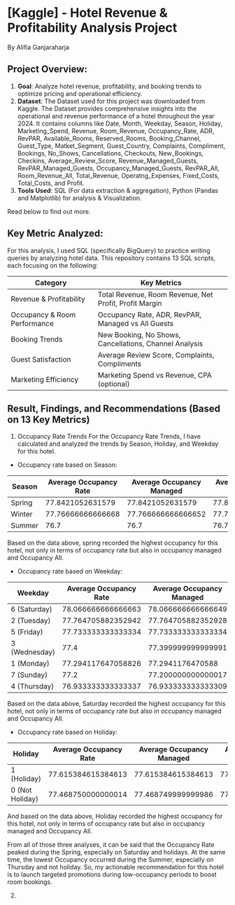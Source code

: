# [Kaggle] - Hotel Revenue & Profitability Analysis Project
By Alifia Ganjaraharja

## Project Overview: 
1. **Goal**: Analyze hotel revenue, profitability, and booking trends to optimize pricing and operational efficiency.
2. **Dataset**: The Dataset used for this project was downloaded from Kaggle. The Dataset provides comprehensive insights into the operational and revenue performance of a hotel throughout the year 2024. It contains columns like Date, Month, Weekday, Season, Holiday, Marketing_Spend, Revenue, Room_Revenue, Occupancy_Rate, ADR, RevPAR, Available_Rooms, Reserved_Rooms, Booking_Channel, Guest_Type, Matket_Segment, Guest_Country, Complaints, Compliment, Bookings, No_Shows, Cancellations, Checkouts, New_Bookings, Checkins, Average_Review_Score, Revenue_Managed_Guests, RevPAR_Managed_Guests, Occupancy_Managed_Guests, RevPAR_All, Room_Revenue_All, Total_Revenue, Operatng_Expenses, Fixed_Costs, Total_Costs, and Profit.
3. **Tools Used**: SQL (For data extraction & aggregation), Python (Pandas and Matplotlib) for analysis & Visualization.

Read below to find out more.

## Key Metric Analyzed:
For this analysis, I used SQL (specifically BigQuery) to practice writing queries by analyzing hotel data. This repository contains 13 SQL scripts, each focusing on the following:

| **Category**                 | **Key Metrics**                                         |
|------------------------------|---------------------------------------------------------|
| Revenue & Profitability      | Total Revenue, Room Revenue, Net Profit, Profit Margin  |
| Occupancy & Room Performance | Occupancy Rate, ADR, RevPAR, Managed vs All Guests      |
| Booking Trends               | New Booking, No Shows, Cancellations, Channel Analysis  |
| Guest Satisfaction           | Average Review Score, Complaints, Compliments           |
| Marketing Efficiency         | Marketing Spend vs Revenue, CPA (optional)              |

## Result, Findings, and Recommendations (Based on 13 Key Metrics)

1. Occupancy Rate Trends
For the Occupancy Rate Trends, I have calculated and analyzed the trends by Season, Holiday, and Weekday for this hotel.
- Occupancy rate based on Season:
  
| **Season**                   | **Average Occupancy Rate**  | **Average Occupancy Managed**  | **Average Occupancy All**  |  
|------------------------------|-----------------------------|--------------------------------|----------------------------|
| Spring                       |  77.8421052631579           | 77.8421052631579               | 77.8421052631579           |
| Winter                       |  77.76666666666668          | 77.766666666666652             | 77.76666666666668          |
| Summer                       |  76.7                       | 76.7                           | 76.7                       |

Based on the data above, spring recorded the highest occupancy for this hotel, not only in terms of occupancy rate but also in occupancy managed and Occupancy All. 

- Occupancy rate based on Weekday:

| **Weekday**                  | **Average Occupancy Rate**  | **Average Occupancy Managed**  | **Average Occupancy All**  |  
|------------------------------|-----------------------------|--------------------------------|----------------------------|
| 6 (Saturday)                 |  78.066666666666663         | 78.066666666666649             | 78.066666666666663         |
| 2 (Tuesday)                  |  77.764705882352942         | 77.764705882352928             | 77.764705882352942         |
| 5 (Friday)                   |  77.733333333333334         | 77.733333333333334             | 77.733333333333334         |
| 3 (Wednesday)                |  77.4                       | 77.399999999999991             | 77.4                       |
| 1 (Monday)                   |  77.294117647058826         | 77.2941176470588               | 77.294117647058826         |
| 7 (Sunday)                   |  77.2                       | 77.200000000000017             | 77.2                       |
| 4 (Thursday)                 |  76.933333333333337         | 76.933333333333309             | 76.933333333333337         |

Based on the data above, Saturday recorded the highest occupancy for this hotel, not only in terms of occupancy rate but also in occupancy managed and Occupancy All.

- Occupancy rate based on Holiday:

| **Holiday**                   | **Average Occupancy Rate**  | **Average Occupancy Managed**  | **Average Occupancy All**  |  
|-------------------------------|-----------------------------|--------------------------------|----------------------------|
| 1 (Holiday)                   |  77.615384615384613         | 77.615384615384613             | 77.615384615384613         |
| 0 (Not Holiday)               |  77.468750000000014         | 77.468749999999986             | 77.468750000000014         |

And based on the data above, Holiday recorded the highest occupancy for this hotel, not only in terms of occupancy rate but also in occupancy managed and Occupancy All. 

From all of those three analyses, it can be said that the Occupancy Rate peaked during the Spring, especially on Saturday and holidays. At the same time, the lowest Occupancy occurred during the Summer, especially on Thursday and not holiday. So, my actionable recommendation for this hotel is to launch targeted promotions during low-occupancy periods to boost room bookings. 

2. 




